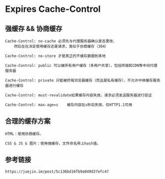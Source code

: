 # Expires Cache-Control

## 强缓存 && 协商缓存

    Cache-Control: no-cache	必须先与代理服务器确认是否更改，
        然后在在决定使用缓存还是请求，类似于协商缓存（304）
        
    Cache-Control: no-store 才是真正的不缓存数据到本地
    
    Cache-Control: public 可以被所有用户缓存（多用户共享），包括终端和CDN等中间代理服务器
    
    Cache-Control: private 只能被终端浏览器缓存（而且是私有缓存），不允许中继缓存服务器进行缓存
    
    Cache-Control: must-revalidate如果缓存内容失效，请求必须发送服务器进行验证
    
    Cache-Control: max-age=s	缓存内容在s秒后失效，仅HTTP1.1可用


## 合理的缓存方案

    HTML：使用协商缓存。

    CSS & JS & 图片：使用强缓存，文件命名带上hash值。

## 参考链接
    
    https://juejin.im/post/5c136bd16fb9a049d37efc47
